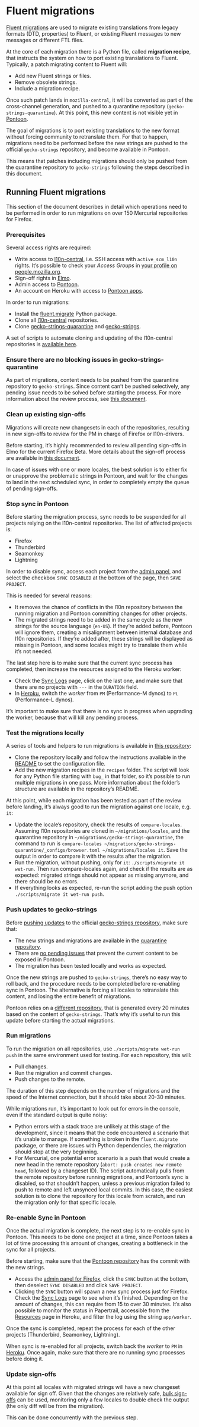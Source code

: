 # Fluent migrations

[Fluent migrations](https://firefox-source-docs.mozilla.org/l10n/migrations/index.html) are used to migrate existing translations from legacy formats (DTD, properties) to Fluent, or existing Fluent messages to new messages or different FTL files.

At the core of each migration there is a Python file, called **migration recipe**, that instructs the system on how to port existing translations to Fluent. Typically, a patch migrating content to Fluent will:
* Add new Fluent strings or files.
* Remove obsolete strings.
* Include a migration recipe.

Once such patch lands in `mozilla-central`, it will be converted as part of the cross-channel generation, and pushed to a quarantine repository (`gecko-strings-quarantine`). At this point, this new content is not visible yet in [Pontoon](https://pontoon.mozilla.org/).

The goal of migrations is to port existing translations to the new format without forcing community to retranslate them. For that to happen, migrations need to be performed before the new strings are pushed to the official `gecko-strings` repository, and become available in Pontoon.

This means that patches including migrations should only be pushed from the quarantine repository to `gecko-strings` following the steps described in this document.

## Running Fluent migrations

This section of the document describes in detail which operations need to be performed in order to run migrations on over 150 Mercurial repositories for Firefox.

### Prerequisites

Several access rights are required:
* Write access to [l10n-central](https://hg.mozilla.org/l10n-central), i.e. SSH access with `active_scm_l10n` rights. It’s possible to check your *Access Groups* in [your profile on people.mozilla.org](https://people.mozilla.org/e#nav-access-groups).
* Sign-off rights in [Elmo](https://l10n.mozilla.org/).
* Admin access to [Pontoon](https://pontoon.mozilla.org/).
* An account on Heroku with access to [Pontoon apps](https://dashboard.heroku.com/apps/mozilla-pontoon/resources).

In order to run migrations:
* Install the [fluent.migrate](https://pypi.org/project/fluent.migrate/) Python package.
* Clone all [l10n-central](https://hg.mozilla.org/l10n-central) repositories.
* Clone [gecko-strings-quarantine](https://hg.mozilla.org/users/axel_mozilla.com/gecko-strings-quarantine/) and [gecko-strings](https://hg.mozilla.org/l10n/gecko-strings).

A set of scripts to automate cloning and updating of the l10n-central repositories is [available here](https://github.com/flodolo/scripts/tree/master/mozilla_l10n/clone_hgmo).

### Ensure there are no blocking issues in gecko-strings-quarantine

As part of migrations, content needs to be pushed from the quarantine repository to `gecko-strings`. Since content can’t be pushed selectively, any pending issue needs to be solved before starting the process. For more information about the review process, see [this document](../review/review.md).

### Clean up existing sign-offs

Migrations will create new changesets in each of the repositories, resulting in new sign-offs to review for the PM in charge of Firefox or l10n-drivers.

Before starting, it’s highly recommended to review all pending sign-offs in Elmo for the current Firefox Beta. More details about the sign-off process are available in [this document](../review/signoffs.md).

In case of issues with one or more locales, the best solution is to either fix or unapprove the problematic strings in Pontoon, and wait for the changes to land in the next scheduled sync, in order to completely empty the queue of pending sign-offs.

### Stop sync in Pontoon

Before starting the migration process, sync needs to be suspended for all projects relying on the l10n-central repositories. The list of affected projects is:
* Firefox
* Thunderbird
* Seamonkey
* Lightning

In order to disable sync, access each project from the [admin panel](https://pontoon.mozilla.org/admin/), and select the checkbox `SYNC DISABLED` at the bottom of the page, then `SAVE PROJECT`.

This is needed for several reasons:
* It removes the chance of conflicts in the l10n repository between the running migration and Pontoon committing changes for other projects.
* The migrated strings need to be added in the same cycle as the new strings for the source language (`en-US`). If they’re added before, Pontoon will ignore them, creating a misalignment between internal database and l10n repositories. If they’re added after, these strings will be displayed as missing in Pontoon, and some locales might try to translate them while it’s not needed.

The last step here is to make sure that the current sync process has completed, then increase the resources assigned to the Heroku worker:
* Check the [Sync Logs](https://pontoon.mozilla.org/sync/log/) page, click on the last one, and make sure that there are no projects with `---` in the `DURATION` field.
* In [Heroku](https://dashboard.heroku.com/apps/mozilla-pontoon/resources), switch the *worker* from `PM` (Performance-M dynos) to `PL` (Performance-L dynos).

It’s important to make sure that there is no sync in progress when upgrading the worker, because that will kill any pending process.

### Test the migrations locally

A series of tools and helpers to run migrations is available in [this repository](https://github.com/flodolo/fluent-migrations):
* Clone the repository locally and follow the instructions available in the [README](https://github.com/flodolo/fluent-migrations/blob/master/README.md) to set the configuration file.
* Add the new migration recipes in the `recipes` folder. The script will look for any Python file starting with `bug_` in that folder, so it’s possible to run multiple migrations in one pass. More information about the folder’s structure are available in the repository’s README.

At this point, while each migration has been tested as part of the review before landing, it’s always good to run the migration against one locale, e.g. `it`:
* Update the locale’s repository, check the results of `compare-locales`. Assuming l10n repositories are cloned in `~/migrations/locales`, and the quarantine repository in `~/migrations/gecko-strings-quarantine`, the command to run is `compare-locales ~/migrations/gecko-strings-quarantine/_configs/browser.toml ~/migrations/locales it`. Save the output in order to compare it with the results after the migration.
* Run the migration, without pushing, only for `it`: `./scripts/migrate it wet-run`. Then run compare-locales again, and check if the results are as expected: migrated strings should not appear as missing anymore, and there should be no errors.
* If everything looks as expected, re-run the script adding the push option `./scripts/migrate it wet-run push`.

### Push updates to gecko-strings

Before [pushing updates](../review/review.md#push-reviewed-strings-to-gecko-strings) to the official [gecko-strings repository](https://hg.mozilla.org/l10n/gecko-strings), make sure that:
* The new strings and migrations are available in the [quarantine repository](https://hg.mozilla.org/users/axel_mozilla.com/gecko-strings-quarantine).
* There are [no pending issues](#ensure-there-are-no-blocking-issues-in-gecko-strings-quarantine) that prevent the current content to be exposed in Pontoon.
* The migration has been tested locally and works as expected.

Once the new strings are pushed to `gecko-strings`, there’s no easy way to roll back, and the procedure needs to be completed before re-enabling sync in Pontoon. The alternative is forcing all locales to retranslate this content, and losing the entire benefit of migrations.

Pontoon relies on a [different repository](https://hg.mozilla.org/users/m_owca.info/firefox-central/), that is generated every 20 minutes based on the content of `gecko-strings`. That’s why it’s useful to run this update before starting the actual migrations.

### Run migrations

To run the migration on all repositories, use `./scripts/migrate wet-run push` in the same environment used for testing. For each repository, this will:
* Pull changes.
* Run the migration and commit changes.
* Push changes to the remote.

The duration of this step depends on the number of migrations and the speed of the Internet connection, but it should take about 20-30 minutes.

While migrations run, it’s important to look out for errors in the console, even if the standard output is quite noisy:
* Python errors with a stack trace are unlikely at this stage of the development, since it means that the code encountered a scenario that it’s unable to manage. If something is broken in the `fluent.migrate` package, or there are issues with Python dependencies, the migration should stop at the very beginning.
* For Mercurial, one potential error scenario is a push that would create a new head in the remote repository (`abort: push creates new remote head`, followed by a changeset ID). The script automatically pulls from the remote repository before running migrations, and Pontoon’s sync is disabled, so that shouldn’t happen, unless a previous migration failed to push to remote and left unsynced local commits. In this case, the easiest solution is to clone the repository for this locale from scratch, and run the migration only for that specific locale.

### Re-enable Sync in Pontoon

Once the actual migration is complete, the next step is to re-enable sync in Pontoon. This needs to be done one project at a time, since Pontoon takes a lot of time processing this amount of changes, creating a bottleneck in the sync for all projects.

Before starting, make sure that the [Pontoon repository](https://hg.mozilla.org/users/m_owca.info/firefox-central/) has the commit with the new strings.

* Access the [admin panel for Firefox](https://pontoon.mozilla.org/admin/projects/firefox/), click the `SYNC` button at the bottom, then deselect `SYNC DISABLED` and click `SAVE PROJECT`.
* Clicking the `SYNC` button will spawn a new sync process just for Firefox. Check the [Sync Logs](https://pontoon.mozilla.org/sync/log/) page to see when it’s finished. Depending on the amount of changes, this can require from 15 to over 30 minutes. It’s also possible to monitor the status in Papertrail, accessible from the [Resources](https://dashboard.heroku.com/apps/mozilla-pontoon/resources) page in Heroku, and filter the log using the string `app/worker`.

Once the sync is completed, repeat the process for each of the other projects (Thunderbird, Seamonkey, Lightning).

When sync is re-enabled for all projects, switch back the *worker* to `PM` in [Heroku](https://dashboard.heroku.com/apps/mozilla-pontoon/resources). Once again, make sure that there are no running sync processes before doing it.

### Update sign-offs

At this point all locales with migrated strings will have a new changeset available for sign off. Given that the changes are relatively safe, [bulk sign-offs](../review/signoffs.md#bulk-sign-offs) can be used, monitoring only a few locales to double check the output (the only diff will be from the migration).

This can be done concurrently with the previous step.
